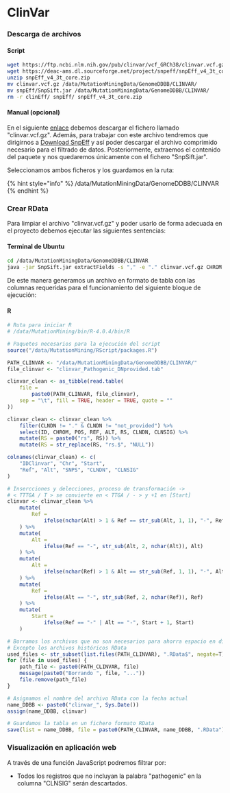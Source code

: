 # ClinVar

### Descarga de archivos

#### Script

```bash
wget https://ftp.ncbi.nlm.nih.gov/pub/clinvar/vcf_GRCh38/clinvar.vcf.gz
wget https://deac-ams.dl.sourceforge.net/project/snpeff/snpEff_v4_3t_core.zip
unzip snpEff_v4_3t_core.zip
mv clinvar.vcf.gz /data/MutationMiningData/GenomeDDBB/CLINVAR/
mv snpEff/SnpSift.jar /data/MutationMiningData/GenomeDDBB/CLINVAR/
rm -r clinEff/ snpEff/ snpEff_v4_3t_core.zip    
```

#### Manual (opcional)

En el siguiente [enlace](https://ftp.ncbi.nlm.nih.gov/pub/clinvar/vcf\_GRCh38/) debemos descargar el fichero llamado "clinvar.vcf.gz". Además, para trabajar con este archivo tendremos que dirigirnos a [Download SnpEff](https://snpeff.blob.core.windows.net/versions/snpEff\_latest\_core.zip) y así poder descargar el archivo comprimido necesario para el filtrado de datos. Posteriormente, extraemos el contenido del paquete y nos quedaremos únicamente con el fichero "SnpSift.jar".&#x20;

Seleccionamos ambos ficheros y los guardamos en la ruta:

{% hint style="info" %}
/data/MutationMiningData/GenomeDDBB/CLINVAR
{% endhint %}

### Crear RData

Para limpiar el archivo "clinvar.vcf.gz" y poder usarlo de forma adecuada en el proyecto debemos ejecutar las siguientes sentencias:

#### Terminal de Ubuntu

```bash
cd /data/MutationMiningData/GenomeDDBB/CLINVAR
java -jar SnpSift.jar extractFields -s "," -e "." clinvar.vcf.gz CHROM POS ID RS REF ALT CLNDN CLNSIG CLNDISDB > clinvar_Pathogenic_DNprovided.tab
```

De este manera generamos un archivo en formato de tabla con las columnas requeridas para el funcionamiento del siguiente bloque de ejecución:

#### R

```r
# Ruta para iniciar R
# /data/MutationMining/bin/R-4.0.4/bin/R

# Paquetes necesarios para la ejecución del script
source("/data/MutationMining/RScript/packages.R")

PATH_CLINVAR <- "/data/MutationMiningData/GenomeDDBB/CLINVAR/"
file_clinvar <- "clinvar_Pathogenic_DNprovided.tab"

clinvar_clean <- as_tibble(read.table(
    file =
        paste0(PATH_CLINVAR, file_clinvar),
    sep = "\t", fill = TRUE, header = TRUE, quote = ""
))

clinvar_clean <- clinvar_clean %>%
    filter(CLNDN != "." & CLNDN != "not_provided") %>%
    select(ID, CHROM, POS, REF, ALT, RS, CLNDN, CLNSIG) %>%
    mutate(RS = paste0("rs", RS)) %>%
    mutate(RS = str_replace(RS, "rs.$", "NULL"))

colnames(clinvar_clean) <- c(
    "IDClinvar", "Chr", "Start",
    "Ref", "Alt", "SNPS", "CLNDN", "CLNSIG"
)

# Insercciones y delecciones, proceso de transformación ->
# < TTTGA / T > se convierte en < TTGA / - > y +1 en [Start]
clinvar <- clinvar_clean %>%
    mutate(
        Ref =
            ifelse(nchar(Alt) > 1 & Ref == str_sub(Alt, 1, 1), "-", Ref)
    ) %>%
    mutate(
        Alt =
            ifelse(Ref == "-", str_sub(Alt, 2, nchar(Alt)), Alt)
    ) %>%
    mutate(
        Alt =
            ifelse(nchar(Ref) > 1 & Alt == str_sub(Ref, 1, 1), "-", Alt)
    ) %>%
    mutate(
        Ref =
            ifelse(Alt == "-", str_sub(Ref, 2, nchar(Ref)), Ref)
    ) %>%
    mutate(
        Start =
            ifelse(Ref == "-" | Alt == "-", Start + 1, Start)
    )

# Borramos los archivos que no son necesarios para ahorra espacio en disco
# Excepto los archivos históricos RData
used_files <- str_subset(list.files(PATH_CLINVAR), ".RData$", negate=T)
for (file in used_files) {
    path_file <- paste0(PATH_CLINVAR, file)
    message(paste0("Borrando ", file, "..."))
    file.remove(path_file)
}

# Asignamos el nombre del archivo RData con la fecha actual
name_DDBB <- paste0("clinvar_", Sys.Date())
assign(name_DDBB, clinvar)

# Guardamos la tabla en un fichero formato RData
save(list = name_DDBB, file = paste0(PATH_CLINVAR, name_DDBB, ".RData"))
```

### Visualización en aplicación web

A través de una función JavaScript podremos filtrar por:

* Todos los registros que no incluyan la palabra "pathogenic" en la columna "CLNSIG" serán descartados.

